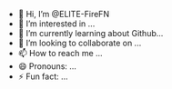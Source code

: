 - 👋 Hi, I’m @ELITE-FireFN
- 👀 I’m interested in ...
- 🌱 I’m currently learning about Github...
- 💞️ I’m looking to collaborate on ...
- 📫 How to reach me ...
- 😄 Pronouns: ...
- ⚡ Fun fact: ...

<!---
ELITE-FireFN/ELITE-FireFN is a ✨ special ✨ repository because its `README.md` (this file) appears on your GitHub profile.
You can click the Preview link to take a look at your changes.
--->

